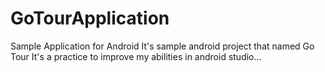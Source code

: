 # GoTourApplication
Sample Application for Android
It's sample android project that named Go Tour 
It's a practice to improve my abilities in android studio... 

